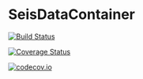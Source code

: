 # SeisDataContainer

[![Build Status](https://travis-ci.org/henryk-modzelewski/SeisDataContainer.jl.svg?branch=master)](https://travis-ci.org/henryk-modzelewski/SeisDataContainer.jl)

[![Coverage Status](https://coveralls.io/repos/henryk-modzelewski/SeisDataContainer.jl/badge.svg?branch=master&service=github)](https://coveralls.io/github/henryk-modzelewski/SeisDataContainer.jl?branch=master)

[![codecov.io](http://codecov.io/github/henryk-modzelewski/SeisDataContainer.jl/coverage.svg?branch=master)](http://codecov.io/github/henryk-modzelewski/SeisDataContainer.jl?branch=master)
